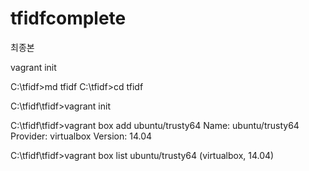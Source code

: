 # tfidfcomplete
최종본

vagrant init

C:\tfidf>md tfidf
C:\tfidf>cd tfidf

C:\tfidf\tfidf>vagrant init

C:\tfidf\tfidf>vagrant box add ubuntu/trusty64
Name: ubuntu/trusty64
Provider: virtualbox
Version: 14.04

C:\tfidf\tfidf>vagrant box list
ubuntu/trusty64 (virtualbox, 14.04)

